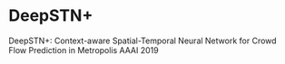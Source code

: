 # DeepSTN+
DeepSTN+: Context-aware Spatial-Temporal Neural Network for Crowd Flow Prediction in Metropolis   AAAI 2019
